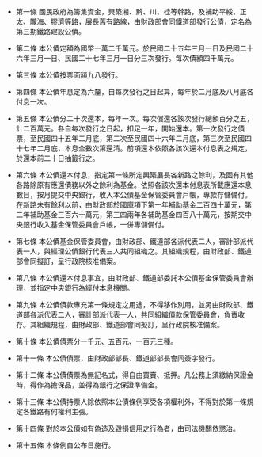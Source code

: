 * 第一條 國民政府為籌集資金，興築湘、黔、川、桂等幹路，及補助平綏、正太、隴海、膠濟等路，展長舊有路線，由財政部會同鐵道部發行公債，定名為第三期鐵路建設公債。

* 第二條 本公債定額為國幣一萬二千萬元。於民國二十五年三月一日及民國二十六年三月一日、民國二十七年三月一日分三次發行。每次債額四千萬元。

* 第三條 本公債按票面額九八發行。

* 第四條 本公債年息定為六釐，自每次發行之日起算，每年於二月底及八月底各付息一次。

* 第五條 本公債分二十次還本，每年一次。每次償還各該次發行總額百分之五，計二百萬元。各自每次發行之日起，扣足一年，開始還本。第一次發行之債票，至民國四十五年二月底，第二次至民國四十六年二月底，第三次至民國四十七年二月底，本息全數次第還清。前項還本依照各該次還本付息表之規定，於還本前二十日抽籤行之。

* 第六條 本公債還本付息，指定第一條所定興築展長各新路之餘利，及國有其他各路除原有應還債務以外之餘利為基金。依照各該次還本付息表所載應還本息數目，按月提交中央銀行，收入本公債基金保管委員會戶帳，專款存儲備付。在新路未有餘利以前，由財政部於國庫項下第一年補助基金二百四十萬元，第二年補助基金三百六十萬元，第三四兩年各補助基金四百八十萬元，按期交中央銀行收入基金保管委員會戶帳，一併專儲備付。

* 第七條 本公債基金保管委員會，由財政部、鐵道部各派代表二人，審計部派代表一人，與經理公債銀行代表三人共同組織之。其組織規程，由財政部、鐵道部會同擬訂，呈行政院核准備案。

* 第八條 本公債還本付息事宜，由財政部、鐵道部委託本公債基金保管委員會辦理，並指定中央銀行為經付本息機關。

* 第九條 本公債債款專充第一條規定之用途，不得移作別用，並另由財政部、鐵道部各派代表二人，審計部派代表一人，共同組織債款保管委員會，負責收存。其組織規程，由財政部、鐵道部會同擬訂，呈行政院核准備案。

* 第十條 本公債債票分一千元、五百元、一百元三種。

* 第十一條 本公債債票，由財政部部長、鐵道部部長會同簽字發行。

* 第十二條 本公債債票為無記名式，得自由買賣、抵押。凡公務上須繳納保證金時，得作為擔保品，並得為銀行之保證準備金。

* 第十三條 本公債持票人除依照本公債條例享受各項權利外，不得對於第一條規定各鐵路有何權利主張。

* 第十四條 對於本公債如有偽造及毀損信用之行為者，由司法機關依懲治。

* 第十五條 本條例自公布日施行。

